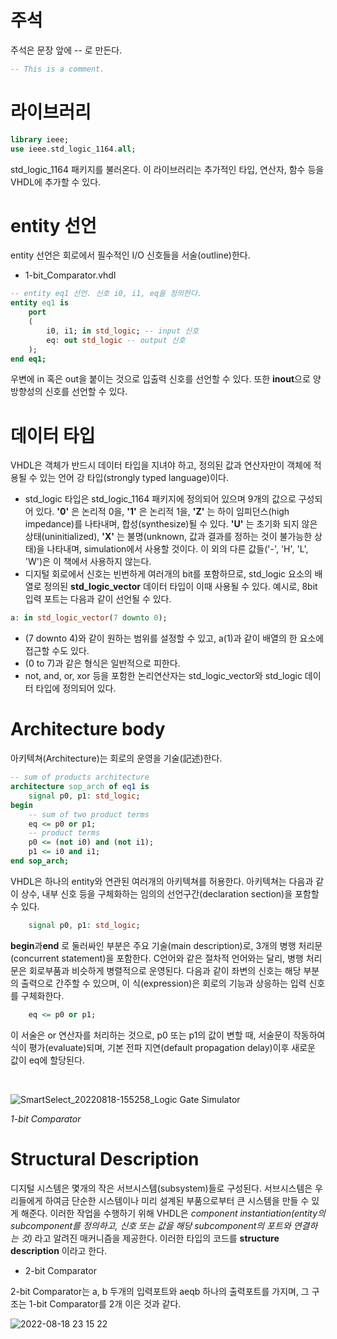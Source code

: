 # 주석
주석은 문장 앞에 -- 로 만든다.

``` VHDL
-- This is a comment.
```

# 라이브러리
``` VHDL
library ieee;
use ieee.std_logic_1164.all;
```

std_logic_1164 패키지를 불러온다. 이 라이브러리는 추가적인 타입, 연산자, 함수 등을 VHDL에 추가할 수 있다.

# entity 선언
entity 선언은 회로에서 필수적인 I/O 신호들을 서술(outline)한다.

+ 1-bit_Comparator.vhdl
``` VHDL
-- entity eq1 선언. 신호 i0, i1, eq을 정의한다.
entity eq1 is
	port
	(
		i0, i1; in std_logic; -- input 신호
		eq: out std_logic -- output 신호
	);
end eq1;
```

우변에 in 혹은 out을 붙이는 것으로 입출력 신호를 선언할 수 있다. 또한 **inout**으로 양방향성의 신호를 선언할 수 있다.

# 데이터 타입
VHDL은 객체가 반드시 데이터 타입을 지녀야 하고, 정의된 값과 연산자만이 객체에 적용될 수 있는 언어 강 타입(strongly typed language)이다.
+ std_logic 타입은 std_logic_1164 패키지에 정의되어 있으며 9개의 값으로 구성되어 있다. **'0'** 은 논리적 0을, **'1'** 은 논리적 1을, **'Z'** 는 하이 임피던스(high impedance)를 나타내며, 합성(synthesize)될 수 있다. **'U'** 는 초기화 되지 않은 상태(uninitialized), **'X'** 는 불명(unknown, 값과 결과를 정하는 것이 불가능한 상태)을 나타내며, simulation에서 사용할 것이다. 이 외의 다른 값들('-', 'H', 'L', 'W')은 이 책에서 사용하지 않는다.
+ 디지털 회로에서 신호는 빈번하게 여러개의 bit를 포함하므로, std_logic 요소의 배열로 정의된 **std_logic_vector** 데이터 타입이 이때 사용될 수 있다. 예시로, 8bit 입력 포트는 다음과 같이 선언될 수 있다.
``` vhdl
a: in std_logic_vector(7 downto 0);
```
+ (7 downto 4)와 같이 원하는 범위를 설정할 수 있고, a(1)과 같이 배열의 한 요소에 접근할 수도 있다.
+ (0 to 7)과 같은 형식은 일반적으로 피한다.
+ not, and, or, xor 등을 포함한 논리연산자는 std_logic_vector와 std_logic 데이터 타입에 정의되어 있다. 

# Architecture body
아키텍쳐(Architecture)는 회로의 운영을 기술(記述)한다.
``` vhdl
-- sum of products architecture
architecture sop_arch of eq1 is 
    signal p0, p1: std_logic;
begin
    -- sum of two product terms
    eq <= p0 or p1;
    -- product terms
    p0 <= (not i0) and (not i1);
    p1 <= i0 and i1;
end sop_arch;
```
VHDL은 하나의 entity와 연관된 여러개의 아키텍쳐를 허용한다.
아키텍쳐는 다음과 같이 상수, 내부 신호 등을 구체화하는 임의의 선언구간(declaration section)을 포함할 수 있다.
``` vhdl
    signal p0, p1: std_logic;
```
**begin**과**end** 로 둘러싸인 부분은 주요 기술(main description)로, 3개의 병행 처리문(concurrent statement)을 포함한다. C언어와 같은 절차적 언어와는 달리, 병행 처리문은 회로부품과 비슷하게 병렬적으로 운영된다.
다음과 같이 좌변의 신호는 해당 부분의 출력으로 간주할 수 있으며, 이 식(expression)은 회로의 기능과 상응하는 입력 신호를 구체화한다.
``` vhdl
    eq <= p0 or p1;
```
이 서술은 or 연산자를 처리하는 것으로, p0 또는 p1의 값이 변할 때, 서술문이 작동하여 식이 평가(evaluate)되며, 기본 전파 지연(default propagation delay)이후 새로운 값이 eq에 할당된다.

<br/>

![SmartSelect_20220818-155258_Logic Gate Simulator](https://user-images.githubusercontent.com/111409004/185324093-1806cfce-cf86-46f4-b6c9-4c2c93ec9026.jpg)

*1-bit Comparator*
<br/>

# Structural Description
디지털 시스템은 몇개의 작은 서브시스템(subsystem)들로 구성된다. 서브시스템은 우리들에게 하여금 단순한 시스템이나 미리 설계된 부품으로부터 큰 시스템을 만들 수 있게 해준다. 이러한 작업을 수행하기 위해 VHDL은 *component instantiation(entity의 subcomponent를 정의하고, 신호 또는 값을 해당 subcomponent의 포트와 연결하는 것)* 라고 알려진 매커니즘을 제공한다. 이러한 타입의 코드를 **structure description** 이라고 한다.

+ 2-bit Comparator

2-bit Comparator는 a, b 두개의 입력포트와 aeqb 하나의 출력포트를 가지며, 그 구조는 1-bit Comparator를 2개 이은 것과 같다. 

![2022-08-18 23 15 22](https://user-images.githubusercontent.com/111409004/185417323-6f3e9218-a524-406f-8d71-b1fe794e9b16.png)

